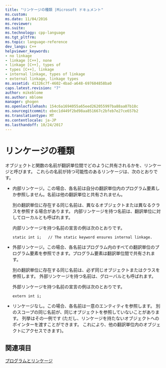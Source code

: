 ```yaml
---
title: "リンケージの種類 |Microsoft ドキュメント"
ms.custom: 
ms.date: 11/04/2016
ms.reviewer: 
ms.suite: 
ms.technology: cpp-language
ms.tgt_pltfrm: 
ms.topic: language-reference
dev_langs: C++
helpviewer_keywords:
- no linkage
- linkage [C++], none
- linkage [C++], types of
- types [C++], linkage
- internal linkage, types of linkage
- external linkage, linkage types
ms.assetid: 41326c7f-4602-4bad-a648-697604858ba0
caps.latest.revision: "7"
author: mikeblome
ms.author: mblome
manager: ghogen
ms.openlocfilehash: 154c6a1694055a65eed262055997ba88aa07b18c
ms.sourcegitcommit: ebec1d449f2bd98aa851667c2bfeb7e27ce657b2
ms.translationtype: MT
ms.contentlocale: ja-JP
ms.lasthandoff: 10/24/2017
---
```

# <a name="types-of-linkage"></a>リンケージの種類
オブジェクトと関数の名前が翻訳単位間でどのように共有されるかを、リンケージと呼びます。 これらの名前が持つ可能性のあるリンケージは、次のとおりです。  
  
-   内部リンケージ。この場合、各名前は自分の翻訳単位内のプログラム要素しか参照しません。名前は他の翻訳単位と共有されません。  
  
     別の翻訳単位に存在する同じ名前は、異なるオブジェクトまたは異なるクラスを参照する場合があります。 内部リンケージを持つ名前は、翻訳単位に対してローカルとも呼ばれます。  
  
     内部リンケージを持つ名前の宣言の例は次のとおりです。  
  
    ```  
    static int i;   // The static keyword ensures internal linkage.  
    ```  
  
-   外部リンケージ。この場合、各名前はプログラム内のすべての翻訳単位のプログラム要素を参照できます。プログラム要素は翻訳単位間で共有されます。  
  
     別の翻訳単位に存在する同じ名前は、必ず同じオブジェクトまたはクラスを参照します。 外部リンケージを持つ名前は、グローバルとも呼ばれます。  
  
     外部リンケージを持つ名前の宣言の例は次のとおりです。  
  
    ```  
    extern int i;  
    ```  
  
-   リンケージなし。この場合、各名前は一意のエンティティを参照します。 別のスコープの同じ名前が、同じオブジェクトを参照していないことがあります。 列挙はその一例です (ただし、リンケージを持たないオブジェクトへのポインターを渡すことができます。 これにより、他の翻訳単位内のオブジェクトにアクセスできます)。  
  
## <a name="see-also"></a>関連項目  
 [プログラムとリンケージ](../cpp/program-and-linkage-cpp.md)